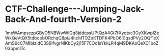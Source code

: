 # CTF-Challenge---Jumping-Jack-Back-And-fourth-Version-2
1meWAmpsczpGByO5NBWwWlGq8jddqssUPtQzA4Gt7fXyqtxc3OyXKwpIZeWkQeVtQX5tdbopbORchqQ8piJ4ltcMTOZpKTDFK4PbO6I0qsdPVy2OQf1oXAmS9cC7MIbIzldC3S9lfvgrNlKbCy2j15F70Oc1sYkkLR4qM9DKAoQeXC1boZ03bpmITc
